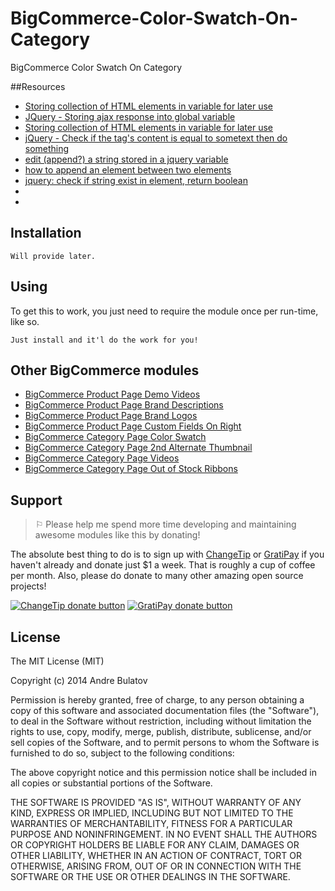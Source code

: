 BigCommerce-Color-Swatch-On-Category
====================================

BigCommerce Color Swatch On Category

##Resources

- [Storing collection of HTML elements in variable for later use](http://stackoverflow.com/questions/10748323/storing-collection-of-html-elements-in-variable-for-later-use)
- [JQuery - Storing ajax response into global variable](http://stackoverflow.com/questions/905298/jquery-storing-ajax-response-into-global-variable)
- [Storing collection of HTML elements in variable for later use](http://stackoverflow.com/questions/10748323/storing-collection-of-html-elements-in-variable-for-later-use)
- [jQuery - Check if the tag's content is equal to sometext then do something](http://stackoverflow.com/questions/8604033/jquery-check-if-the-tags-content-is-equal-to-sometext-then-do-something)
- [edit (append?) a string stored in a jquery variable](http://stackoverflow.com/questions/24393053/edit-append-a-string-stored-in-a-jquery-variable)
- [how to append an element between two elements](http://stackoverflow.com/questions/8553052/how-to-append-an-element-between-two-elements)
- [jquery: check if string exist in element, return boolean](http://stackoverflow.com/questions/4553199/jquery-check-if-string-exist-in-element-return-boolean)
- []()
- []()



## Installation

    Will provide later.

## Using

To get this to work, you just need to require the module once per run-time, like so.

    Just install and it'l do the work for you!


## Other BigCommerce modules

* [BigCommerce Product Page Demo Videos](https://github.com/iamandrebulatov/BC-Product-Page-Demo-Videos)
* [BigCommerce Product Page Brand Descriptions](https://github.com/iamandrebulatov/BC-Product-Page-Brand-Descriptions)
* [BigCommerce Product Page Brand Logos](https://github.com/iamandrebulatov/BC-Product-Page-Brand-Logos)
* [BigCommerce Product Page Custom Fields On Right](https://github.com/iamandrebulatov/BC-Product-Page-Custom-Fields-On-Right)
* [BigCommerce Category Page Color Swatch](https://github.com/iamandrebulatov/BC-Category-Page-Color-Swatch)
* [BigCommerce Category Page 2nd Alternate Thumbnail](https://github.com/iamandrebulatov/BC-Category-Page-2nd-Alternate-Thumbnail)
* [BigCommerce Category Page Videos](https://github.com/iamandrebulatov/BC-Category-Page-Demo-Videos)
* [BigCommerce Category Page Out of Stock Ribbons](https://github.com/iamandrebulatov/BC-Category-Page-Out-of-Stock-Items)


## Support

> ⚐ Please help me spend more time developing and maintaining awesome modules like this by donating!

The absolute best thing to do is to sign up with [ChangeTip](//changetip.com) or [GratiPay](//gratipay.com) if you haven't already and donate just $1 a week. That is roughly a cup of coffee per month. Also, please do donate to many other amazing open source projects!

[![ChangeTip donate button](http://andrebulatov.com/wp-content/uploads/tipme_button.png)](//www.changetip.com/tipme/andre.bulatov/ "Donate once-off to this project using ChangeTip")
[![GratiPay donate button](http://andrebulatov.com/wp-content/uploads/gratipay-button.png)](//www.gratipay.com/andrebulatov/ "Donate once-off to this project using GratiPay")


## License

The MIT License (MIT)

Copyright (c) 2014 Andre Bulatov

Permission is hereby granted, free of charge, to any person obtaining a copy
of this software and associated documentation files (the "Software"), to deal
in the Software without restriction, including without limitation the rights
to use, copy, modify, merge, publish, distribute, sublicense, and/or sell
copies of the Software, and to permit persons to whom the Software is
furnished to do so, subject to the following conditions:

The above copyright notice and this permission notice shall be included in
all copies or substantial portions of the Software.

THE SOFTWARE IS PROVIDED "AS IS", WITHOUT WARRANTY OF ANY KIND, EXPRESS OR
IMPLIED, INCLUDING BUT NOT LIMITED TO THE WARRANTIES OF MERCHANTABILITY,
FITNESS FOR A PARTICULAR PURPOSE AND NONINFRINGEMENT. IN NO EVENT SHALL THE
AUTHORS OR COPYRIGHT HOLDERS BE LIABLE FOR ANY CLAIM, DAMAGES OR OTHER
LIABILITY, WHETHER IN AN ACTION OF CONTRACT, TORT OR OTHERWISE, ARISING FROM,
OUT OF OR IN CONNECTION WITH THE SOFTWARE OR THE USE OR OTHER DEALINGS IN
THE SOFTWARE.
